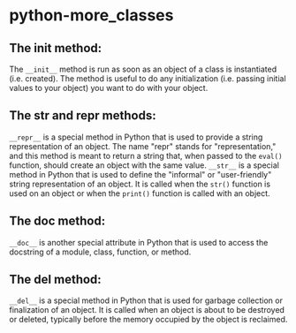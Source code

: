 # python-more_classes
## The __init__ method:
The ```__init__``` method is run as soon as an object of a class is instantiated (i.e. created). The method is useful to do any initialization (i.e. passing initial values to your object) you want to do with your object.
## The __str__ and __repr__ methods:
```__repr__``` is a special method in Python that is used to provide a string representation of an object. The name "repr" stands for "representation," and this method is meant to return a string that, when passed to the ```eval()``` function, should create an object with the same value.
```__str__``` is a special method in Python that is used to define the "informal" or "user-friendly" string representation of an object. It is called when the ```str()``` function is used on an object or when the ```print()``` function is called with an object.
## The __doc__ method:
```__doc__``` is another special attribute in Python that is used to access the docstring of a module, class, function, or method. 
## The __del__ method:
```__del__``` is a special method in Python that is used for garbage collection or finalization of an object. It is called when an object is about to be destroyed or deleted, typically before the memory occupied by the object is reclaimed.
